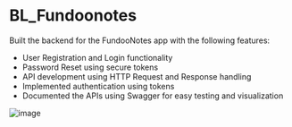 # BL_Fundoonotes

Built the backend for the FundooNotes app with the following features:

- User Registration and Login functionality
- Password Reset using secure tokens
- API development using HTTP Request and Response handling
- Implemented authentication using tokens
- Documented the APIs using Swagger for easy testing and visualization

![image](https://github.com/user-attachments/assets/a6f06bb8-d21c-4f1d-a174-968d6f48d355)
